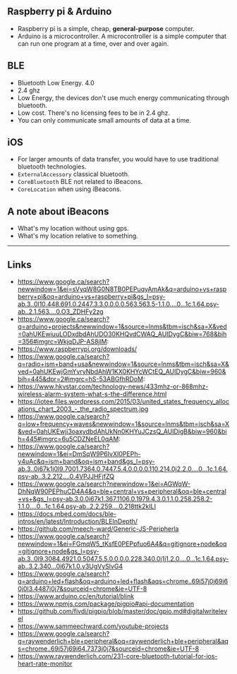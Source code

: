 ## Raspberry pi & Arduino

* Raspberry pi is a simple, cheap, **general-purpose** computer.
* Arduino is a microcontroller.  A microcontroller is a simple computer that can run one program at a time, over and over again.

## BLE

* Bluetooth Low Energy. 4.0
* 2.4 ghz
* Low Energy, the devices don't use much energy communicating through bluetooth.
* Low cost. There's no licensing fees to be in 2.4 ghz.
* You can only communicate small amounts of data at a time.

## iOS

* For larger amounts of data transfer, you would have to use traditional bluetooth technologies.
* `ExternalAccessory` classical bluetooth.
* `CoreBluetooth` BLE not related to iBeacons.
* `CoreLocation` when using iBeacons.

## A note about iBeacons

* What's my location without using gps.
* What's my location relative to something.

---


## Links

* https://www.google.ca/search?newwindow=1&ei=sVyqW8G0N8TB0PEPuqyAmAk&q=arduino+vs+raspberry+pi&oq=arduino+vs+raspberry+pi&gs_l=psy-ab.3..0l10.448.691.0.2447.3.3.0.0.0.0.563.563.5-1.1.0....0...1c.1.64.psy-ab..2.1.563....0.O3_ZDHFy2zg
* https://www.google.ca/search?q=arduino+projects&newwindow=1&source=lnms&tbm=isch&sa=X&ved=0ahUKEwiuuLODxdbdAhUDO30KHQvdCWAQ_AUIDygC&biw=768&bih=356#imgrc=WkjqDJP-AS8jlM:
* https://www.raspberrypi.org/downloads/
* https://www.google.ca/search?q=radio+ism+band+usa&newwindow=1&source=lnms&tbm=isch&sa=X&ved=0ahUKEwjGmYvryNbdAhW1KX0KHYcWCtEQ_AUIDygC&biw=960&bih=445&dpr=2#imgrc=hS-53ABGfhRDoM:
* https://www.hkvstar.com/technology-news/433mhz-or-868mhz-wireless-alarm-system-what-s-the-difference.html
* https://iotee.files.wordpress.com/2015/03/united_states_frequency_allocations_chart_2003_-_the_radio_spectrum.jpg
* https://www.google.ca/search?q=low+frequency+waves&newwindow=1&source=lnms&tbm=isch&sa=X&ved=0ahUKEwji3oaxydbdAhUkNn0KHYuJCzsQ_AUIDigB&biw=960&bih=445#imgrc=6u5CDZNeEL0qAM:
* https://www.google.ca/search?newwindow=1&ei=DmSqW9P6IvXI0PEPh-y4uAc&q=ism+band&oq=ism+band&gs_l=psy-ab.3..0i67k1j0l9.7001.7364.0.7447.5.4.0.0.0.0.110.214.0j2.2.0....0...1c.1.64.psy-ab..3.2.212....0.4VPJJHFjfZQ
* https://www.google.ca/search?newwindow=1&ei=AGWqW-DhNqW90PEPhuCD4A4&q=ble+central+vs+peripheral&oq=ble+central+vs+&gs_l=psy-ab.3.0.0i67k1.367.1106.0.1979.4.3.0.1.1.0.258.258.2-1.1.0....0...1c.1.64.psy-ab..2.2.259....0.218ttk2kILI
* https://docs.mbed.com/docs/ble-intros/en/latest/Introduction/BLEInDepth/
* https://github.com/meech-ward/Generic-JS-Peripherla
* https://www.google.ca/search?newwindow=1&ei=FGmqW5_tKsfE0PEPpfuo6A4&q=gitignore+node&oq=gitignore+node&gs_l=psy-ab.3..0l9.3084.4921.0.5047.5.5.0.0.0.0.228.340.0j1j1.2.0....0...1c.1.64.psy-ab..3.2.340...0i67k1.0.y3UgVySlvG4
* https://www.google.ca/search?q=arduino+led+flash&oq=arduino+led+flash&aqs=chrome..69i57j0j69i60j0l3.4487j0j7&sourceid=chrome&ie=UTF-8
* https://www.arduino.cc/en/tutorial/blink
* https://www.npmjs.com/package/pigpio#api-documentation
* https://github.com/fivdi/pigpio/blob/master/doc/gpio.md#digitalwritelevel
* https://www.sammeechward.com/youtube-projects
* https://www.google.ca/search?q=raywenderlich+ble+peripheral&oq=raywenderlich+ble+peripheral&aqs=chrome..69i57j69i64.7373j0j7&sourceid=chrome&ie=UTF-8
* https://www.raywenderlich.com/231-core-bluetooth-tutorial-for-ios-heart-rate-monitor

